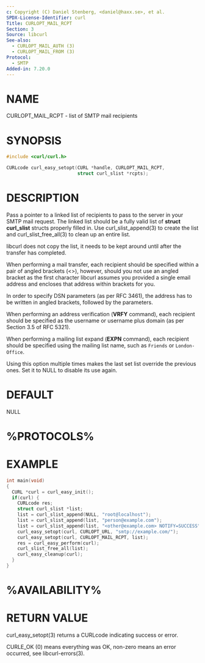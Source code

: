 ```yaml
---
c: Copyright (C) Daniel Stenberg, <daniel@haxx.se>, et al.
SPDX-License-Identifier: curl
Title: CURLOPT_MAIL_RCPT
Section: 3
Source: libcurl
See-also:
  - CURLOPT_MAIL_AUTH (3)
  - CURLOPT_MAIL_FROM (3)
Protocol:
  - SMTP
Added-in: 7.20.0
---
```


# NAME

CURLOPT_MAIL_RCPT - list of SMTP mail recipients

# SYNOPSIS

~~~c
#include <curl/curl.h>

CURLcode curl_easy_setopt(CURL *handle, CURLOPT_MAIL_RCPT,
                          struct curl_slist *rcpts);
~~~

# DESCRIPTION

Pass a pointer to a linked list of recipients to pass to the server in your
SMTP mail request. The linked list should be a fully valid list of
**struct curl_slist** structs properly filled in. Use curl_slist_append(3) to
create the list and curl_slist_free_all(3) to clean up an entire list.

libcurl does not copy the list, it needs to be kept around until after the
transfer has completed.

When performing a mail transfer, each recipient should be specified within a
pair of angled brackets (\<\>), however, should you not use an angled bracket
as the first character libcurl assumes you provided a single email address and
encloses that address within brackets for you.

In order to specify DSN parameters (as per RFC 3461), the address has to be
written in angled brackets, followed by the parameters.

When performing an address verification (**VRFY** command), each recipient
should be specified as the username or username plus domain (as per Section
3.5 of RFC 5321).

When performing a mailing list expand (**EXPN** command), each recipient
should be specified using the mailing list name, such as `Friends` or
`London-Office`.

Using this option multiple times makes the last set list override the previous
ones. Set it to NULL to disable its use again.

# DEFAULT

NULL

# %PROTOCOLS%

# EXAMPLE

~~~c
int main(void)
{
  CURL *curl = curl_easy_init();
  if(curl) {
    CURLcode res;
    struct curl_slist *list;
    list = curl_slist_append(NULL, "root@localhost");
    list = curl_slist_append(list, "person@example.com");
    list = curl_slist_append(list, "<other@example.com> NOTIFY=SUCCESS");
    curl_easy_setopt(curl, CURLOPT_URL, "smtp://example.com/");
    curl_easy_setopt(curl, CURLOPT_MAIL_RCPT, list);
    res = curl_easy_perform(curl);
    curl_slist_free_all(list);
    curl_easy_cleanup(curl);
  }
}
~~~

# %AVAILABILITY%

# RETURN VALUE

curl_easy_setopt(3) returns a CURLcode indicating success or error.

CURLE_OK (0) means everything was OK, non-zero means an error occurred, see
libcurl-errors(3).
